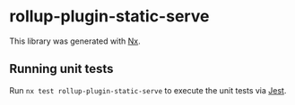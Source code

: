# rollup-plugin-static-serve

This library was generated with [Nx](https://nx.dev).

## Running unit tests

Run `nx test rollup-plugin-static-serve` to execute the unit tests via [Jest](https://jestjs.io).
